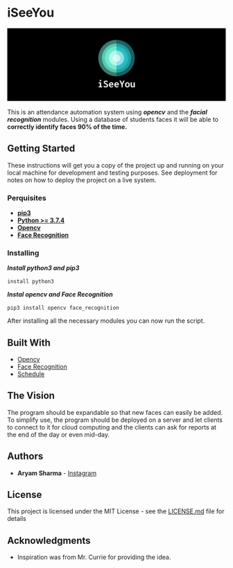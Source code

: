 # iSeeYou
![Logo](iSeeYou_files/logo/twitter_header_photo_2.png "Logo")

This is an attendance automation system using ***opencv*** and the ***facial recognition*** modules. Using a database of students faces it will be able to __correctly identify faces 90% of the time.__

## Getting Started

These instructions will get you a copy of the project up and running on your local machine for development and testing purposes. See deployment for notes on how to deploy the project on a live system.

### Perquisites

- [__pip3__](https://pip.pypa.io/en/stable/)
- [__Python >= 3.7.4__](https://www.python.org)
- [__Opencv__](https://opencv.org)
- [__Face Recognition__](https://github.com/ageitgey/face_recognition)

### Installing

***Install python3 and pip3***

```
install python3
```

***Instal opencv and Face Recognition***
```
pip3 install opencv face_recognition
```

After installing all the necessary modules you can now run the script.

## Built With

* [Opencv](https://opencv.org)
* [Face Recognition](https://github.com/ageitgey/face_recognition)
* [Schedule](https://github.com/)
  
## The Vision
The program should be expandable so that new faces can easily be added. To simplify use, the program should be deployed on a server and let clients to connect to it for cloud computing and the clients can ask for reports at the end of the day or even mid-day.


## Authors

* **Aryam Sharma** - [Instagram](https://instagram.com/im.aryamsharma)

## License

This project is licensed under the MIT License - see the [LICENSE.md](LICENSE) file for details

## Acknowledgments

* Inspiration was from Mr. Currie for providing the idea.